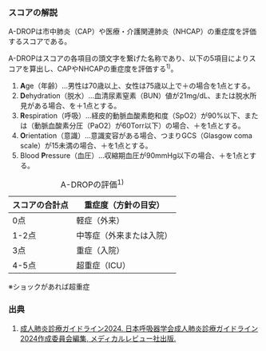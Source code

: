 ### スコアの解説
A-DROPは市中肺炎（CAP）や医療・介護関連肺炎（NHCAP）の重症度を評価するスコアである。

A-DROPはスコアの各項目の頭文字を繋げた名称であり、以下の5項目によりスコアを算出し、CAPやNHCAPの重症度を評価する<sup>1)</sup>。

1. **A**ge（年齢）…男性は70歳以上、女性は75歳以上で＋の場合を1点とする。  
2. **D**ehydration（脱水）…血清尿素窒素（BUN）値が21mg/dL、または脱水所見がある場合、を＋1点とする。  
3. **R**espiration（呼吸）…経皮的動脈血酸素飽和度（SpO2）が90%以下、または（動脈血酸素分圧（PaO2）が60Torr以下）の場合、＋を1点とする。  
4. **O**rientation（意識）…意識変容がある場合、つまりGCS（Glasgow coma scale）が15未満の場合、＋を1点とする。  
5. Blood **P**ressure（血圧）…収縮期血圧が90mmHg以下の場合、＋を1点とする。

<table>
  <caption>
    A-DROPの評価<sup>1)</sup>
  </caption>
  <thead>
    <tr>
      <th>スコアの合計点</th>
      <th>重症度（方針の目安）</th>
    </tr>
  </thead>
  <tbody>
    <tr>
      <td>0点</td>
      <td>軽症（外来）</td>
    </tr>
    <tr>
      <td>1-2点</td>
      <td>中等症（外来または入院）</td>
    </tr>
    <tr>
      <td>3点</td>
      <td>重症（入院）</td>
    </tr>
    <tr>
      <td>4-5点</td>
      <td>超重症（ICU）</td>
    </tr>
  </tbody>
</table>
※ショックがあれば超重症

### 出典
1. [成人肺炎診療ガイドライン2024. 日本呼吸器学会成人肺炎診療ガイドライン2024作成委員会編集, メディカルレビュー社出版.](https://www.amazon.co.jp/dp/4779228107/)